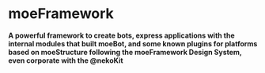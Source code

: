 # moeFramework
__A powerful framework to create bots, express applications with the internal modules that built moeBot, 
and some known plugins for platforms based on moeStructure following the moeFramework Design System, 
even corporate with the @nekoKit__
